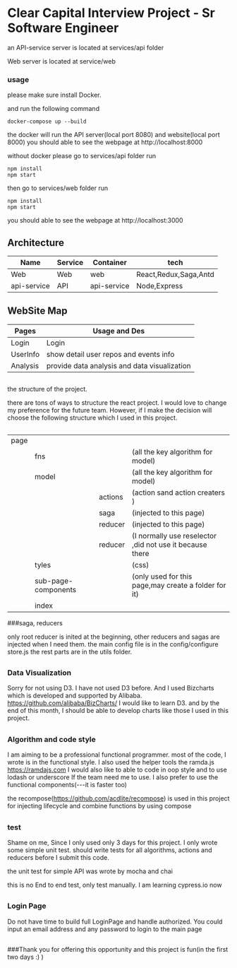# Clear Capital Interview Project - Sr Software Engineer


an API-service  server is located at services/api folder

Web server is located at service/web

### usage


please make sure install Docker.

and run the following command

```
docker-compose up --build

```
the docker will run the API server(local port 8080) and website(local port 8000)
you should able to  see the webpage at http://localhost:8000

without docker please go to services/api folder run

```
npm install
npm start

```
then go to services/web folder run

```
npm install
npm start

```
you should able to  see the webpage at http://localhost:3000



## Architecture

| Name             | Service | Container   | tech                   |
|------------------|---------|-------------|------------------------|
| Web              | Web     |   web       | React,Redux,Saga,Antd  |
| api-service      | API     | api-service | Node,Express           |


##


## WebSite Map

| Pages            | Usage   and   Des                    |
|------------------|-------------------------------------------------|
| Login            | Login                                           |
| UserInfo         | show detail user repos and events info          |
| Analysis         |  provide data analysis and data visualization   |


##

the structure of the project.

there are tons of ways to structure the react project. I would love to change my preference for the future team. However, if I make the decision will choose the following structure which I used in this project.
##
|                  |  |     |                   |
|------------------|---------|-------------|------------------------|
| page             |                                                |
|     | fns     |  |   (all the key algorithm for model)          |
|     |model     |  |   (all the key algorithm for model)          |
|     |    | actions |  (action sand action creaters )        |
|     |    | saga | (injected to this page)       |
|     |    | reducer | (injected to this page)       |
|     |    | reducer | (I normally use reselector ,did not use it because there      |
|     | tyles     |  |   (css)          |
|     | sub-page-components     |  | (only used for this page,may create a folder for it)        |
|     | index    |  |            |

###saga, reducers

only root reducer is inited at the beginning, other reducers and sagas are injected when I need them. the main config file is in the config/configure store.js   the rest parts are in the utils folder.

##

### Data Visualization

Sorry for not using D3. I have not used D3 before. And I used Bizcharts which is developed and supported by Alibaba.
https://github.com/alibaba/BizCharts/
I would like to learn D3. and by the end of this month,  I should be able to develop charts like those I used in this project.


##


### Algorithm and code style

I am aiming to be a professional functional programmer.
most of the code, I wrote is in the functional style.
I also used the helper tools the ramda.js
https://ramdajs.com
I would also like to able to code in oop style and to use  lodash or underscore If the team need me to use.
I also prefer to use the functional components(---it is faster too)

the recompose(https://github.com/acdlite/recompose) is used in this project for injecting lifecycle and combine functions by using compose

##


### test

Shame on me, Since I only used only 3 days for this project. I only wrote some simple unit test. should write tests for all algorithms, actions and reducers before I submit this code.

the unit test for simple API was wrote by mocha and chai

this is no End to end test, only test manually. I am learning cypress.io now

##

### Login Page

Do not have time to build full LoginPage and handle authorized. You could input an email address and any password to login to the main page

##

###Thank you for offering this opportunity and this project is fun(in the first two days :) )



